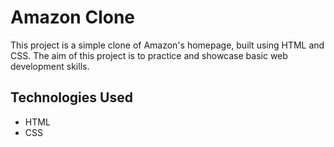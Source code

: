 # Amazon Clone

This project is a simple clone of Amazon's homepage, built using HTML and CSS. The aim of this project is to practice and showcase basic web development skills.

## Technologies Used
- HTML
- CSS


